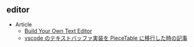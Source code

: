## editor

+ Article
    + [Build Your Own Text Editor](https://viewsourcecode.org/snaptoken/kilo/)
    + [vscode のテキストバッファ実装を PieceTable に移行した時の記事](https://code.visualstudio.com/blogs/2018/03/23/text-buffer-reimplementation#_piece-tree)
